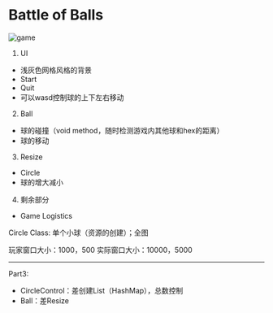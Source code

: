 # Battle of Balls

![game](https://github.com/yixiaowang2001/COMP-128_FP/blob/main/res/Pic1.png)

1. UI
  + 浅灰色网格风格的背景
  + Start
  + Quit
  + 可以wasd控制球的上下左右移动

2. Ball
  + 球的碰撞（void method，随时检测游戏内其他球和hex的距离）
  + 球的移动

3. Resize
  + Circle
  + 球的增大减小

4. 剩余部分
  + Game Logistics


Circle Class:
单个小球（资源的创建）；全图

玩家窗口大小：1000，500
实际窗口大小：10000，5000

-----

Part3:
+ CircleControl：差创建List（HashMap），总数控制
+ Ball：差Resize